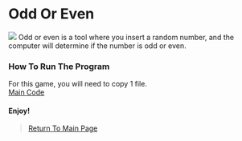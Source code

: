 # Odd Or Even
<img src="http://i1.wp.com/www.theelementaryhelper.com/wp-content/uploads/2016/09/Screen-Shot-2016-09-19-at-5.09.49-PM.png?resize=873%2C418">
Odd or even is a tool where you insert a random number, and the computer will determine if the number is odd or even.<br>

### How To Run The Program
For this game, you will need to copy 1 file.<br>
<a href="https://github.com/Theresiap/Personal-Project/blob/master/OddOrEven/OddOrEven.md">Main Code</a>

#### Enjoy!
>  <a href="https://theresiap.github.io/Personal-Project/">Return To Main Page</a>
